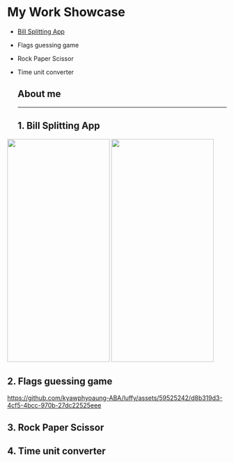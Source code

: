 # My Work Showcase
* [Bill Splitting App](https://github.com/kyawphyoaung-ABA/luffy/edit/main/README.md#1-bill-splitting-app)
* Flags guessing game
* Rock Paper Scissor
* Time unit converter
  
  ## About me

  
  ---
  ## 1. Bill Splitting App

<img src="https://github.com/kyawphyoaung-ABA/luffy/assets/59525242/ebb6f83c-123d-435d-bc5b-c086719f9b99.png" width="235" height="511"> <img src="https://github.com/kyawphyoaung-ABA/luffy/assets/59525242/8873a08b-69e0-4938-bb79-3398241af564.png" width="235" height="511">

  ## 2. Flags guessing game



https://github.com/kyawphyoaung-ABA/luffy/assets/59525242/d8b319d3-4cf5-4bcc-970b-27dc22525eee




  ## 3. Rock Paper Scissor

  ## 4. Time unit converter
  



